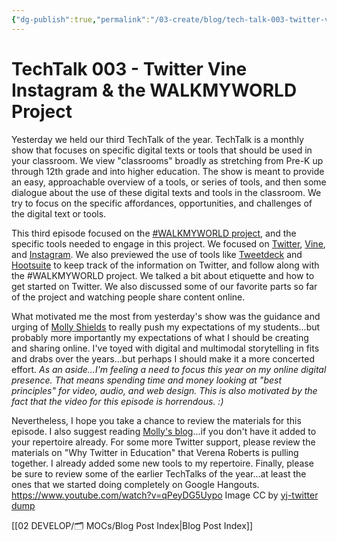 ```yaml
---
{"dg-publish":true,"permalink":"/03-create/blog/tech-talk-003-twitter-vine-instagram-and-the-walkmyworld-project/","title":"TechTalk 003 - Twitter, Vine, Instagram, & the #WALKMYWORLD Project","tags":["instagram","techtalk","twitter","vine","walkmyworld"]}
---
```


# TechTalk 003 - Twitter Vine Instagram & the WALKMYWORLD Project

Yesterday we held our third TechTalk of the year. TechTalk is a monthly show that focuses on specific digital texts or tools that should be used in your classroom. We view "classrooms" broadly as stretching from Pre-K up through 12th grade and into higher education. The show is meant to provide an easy, approachable overview of a tools, or series of tools, and then some dialogue about the use of these digital texts and tools in the classroom. We try to focus on the specific affordances, opportunities, and challenges of the digital text or tools.

This third episode focused on the [#WALKMYWORLD project](http://wiobyrne.com/tag/walkmyworld/), and the specific tools needed to engage in this project. We focused on [Twitter](https://twitter.com/), [Vine](https://vine.co/), and [Instagram](http://instagram.com/). We also previewed the use of tools like [Tweetdeck](https://about.twitter.com/products/tweetdeck) and [Hootsuite](https://hootsuite.com/) to keep track of the information on Twitter, and follow along with the #WALKMYWORLD project. We talked a bit about etiquette and how to get started on Twitter. We also discussed some of our favorite parts so far of the project and watching people share content online.

What motivated me the most from yesterday's show was the guidance and urging of [Molly Shields](https://twitter.com/ShieldsMolly) to really push my expectations of my students...but probably more importantly my expectations of what I should be creating and sharing online. I've toyed with digital and multimodal storytelling in fits and drabs over the years...but perhaps I should make it a more concerted effort. _As an aside...I'm feeling a need to focus this year on my online digital presence. That means spending time and money looking at "best principles" for video, audio, and web design. This is also motivated by the fact that the video for this episode is horrendous. :)_

Nevertheless, I hope you take a chance to review the materials for this episode. I also suggest reading [Molly's blog](http://technoliteracy.org/)...if you don't have it added to your repertoire already. For some more Twitter support, please review the materials on "Why Twitter in Education" that Verena Roberts is pulling together. I already added some new tools to my repertoire. Finally, please be sure to review some of the earlier TechTalks of the year...at least the ones that we started doing completely on Google Hangouts. https://www.youtube.com/watch?v=qPeyDG5Uypo Image CC by [yj-twitter dump](http://www.deviantart.com/art/yj-twitter-dump-202273264)

[[02 DEVELOP/🗂️ MOCs/Blog Post Index\|Blog Post Index]]